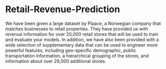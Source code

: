 # Retail-Revenue-Prediction

We have been given a large dataset by Plaace, a Norwegian company that matches businesses to retail properties. They have provided us with revenue information for over 20,000 retail stores that will be used to train and evaluate your models. In addition, we have also been provided with a wide selection of supplementary data that can be used to engineer more powerful features, including geo-specific demographic, public transportation information, a hierarchical grouping of the stores, and information about over 28,000 additional stores.

